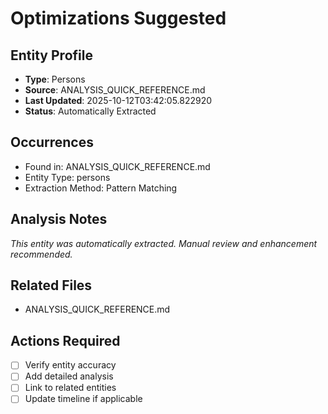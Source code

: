 # Optimizations Suggested

## Entity Profile
- **Type**: Persons
- **Source**: ANALYSIS_QUICK_REFERENCE.md
- **Last Updated**: 2025-10-12T03:42:05.822920
- **Status**: Automatically Extracted

## Occurrences
- Found in: ANALYSIS_QUICK_REFERENCE.md
- Entity Type: persons
- Extraction Method: Pattern Matching

## Analysis Notes
*This entity was automatically extracted. Manual review and enhancement recommended.*

## Related Files
- ANALYSIS_QUICK_REFERENCE.md

## Actions Required
- [ ] Verify entity accuracy
- [ ] Add detailed analysis
- [ ] Link to related entities
- [ ] Update timeline if applicable
